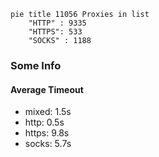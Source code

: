 
```mermaid
pie title 11056 Proxies in list
    "HTTP" : 9335
    "HTTPS": 533
    "SOCKS" : 1188
```

### Some Info
#### Average Timeout

- mixed: 1.5s
- http: 0.5s
- https: 9.8s
- socks: 5.7s
